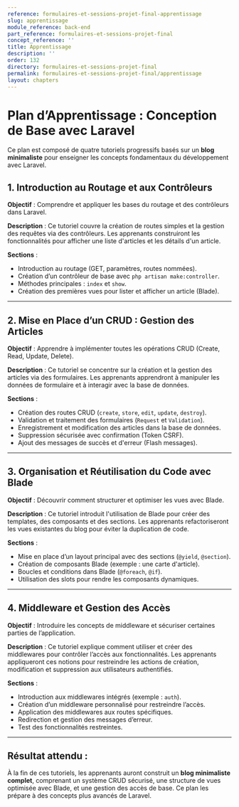 ```yaml
---
reference: formulaires-et-sessions-projet-final-apprentissage
slug: apprentissage
module_reference: back-end
part_reference: formulaires-et-sessions-projet-final
concept_reference: ''
title: Apprentissage
description: ''
order: 132
directory: formulaires-et-sessions-projet-final
permalink: formulaires-et-sessions-projet-final/apprentissage
layout: chapters
---
```


# **Plan d’Apprentissage : Conception de Base avec Laravel**  

Ce plan est composé de quatre tutoriels progressifs basés sur un **blog minimaliste** pour enseigner les concepts fondamentaux du développement avec Laravel.  

## **1. Introduction au Routage et aux Contrôleurs**  
**Objectif** : Comprendre et appliquer les bases du routage et des contrôleurs dans Laravel.  

**Description** : Ce tutoriel couvre la création de routes simples et la gestion des requêtes via des contrôleurs. Les apprenants construiront les fonctionnalités pour afficher une liste d'articles et les détails d'un article.  

**Sections** :  
- Introduction au routage (GET, paramètres, routes nommées).  
- Création d’un contrôleur de base avec `php artisan make:controller`.  
- Méthodes principales : `index` et `show`.  
- Création des premières vues pour lister et afficher un article (Blade).  

---

## **2. Mise en Place d’un CRUD : Gestion des Articles**  
**Objectif** : Apprendre à implémenter toutes les opérations CRUD (Create, Read, Update, Delete).  

**Description** : Ce tutoriel se concentre sur la création et la gestion des articles via des formulaires. Les apprenants apprendront à manipuler les données de formulaire et à interagir avec la base de données.  

**Sections** :  
- Création des routes CRUD (`create`, `store`, `edit`, `update`, `destroy`).  
- Validation et traitement des formulaires (`Request` et `Validation`).  
- Enregistrement et modification des articles dans la base de données.  
- Suppression sécurisée avec confirmation (Token CSRF).  
- Ajout des messages de succès et d'erreur (Flash messages).  

---

## **3. Organisation et Réutilisation du Code avec Blade**  
**Objectif** : Découvrir comment structurer et optimiser les vues avec Blade.  

**Description** : Ce tutoriel introduit l'utilisation de Blade pour créer des templates, des composants et des sections. Les apprenants refactoriseront les vues existantes du blog pour éviter la duplication de code.  

**Sections** :  
- Mise en place d’un layout principal avec des sections (`@yield`, `@section`).  
- Création de composants Blade (exemple : une carte d'article).  
- Boucles et conditions dans Blade (`@foreach`, `@if`).  
- Utilisation des slots pour rendre les composants dynamiques.  

---

## **4. Middleware et Gestion des Accès**  
**Objectif** : Introduire les concepts de middleware et sécuriser certaines parties de l’application.  

**Description** : Ce tutoriel explique comment utiliser et créer des middlewares pour contrôler l’accès aux fonctionnalités. Les apprenants appliqueront ces notions pour restreindre les actions de création, modification et suppression aux utilisateurs authentifiés.  

**Sections** :  
- Introduction aux middlewares intégrés (exemple : `auth`).  
- Création d’un middleware personnalisé pour restreindre l’accès.  
- Application des middlewares aux routes spécifiques.  
- Redirection et gestion des messages d’erreur.  
- Test des fonctionnalités restreintes.  

---

## **Résultat attendu :**  
À la fin de ces tutoriels, les apprenants auront construit un **blog minimaliste complet**, comprenant un système CRUD sécurisé, une structure de vues optimisée avec Blade, et une gestion des accès de base. Ce plan les prépare à des concepts plus avancés de Laravel.